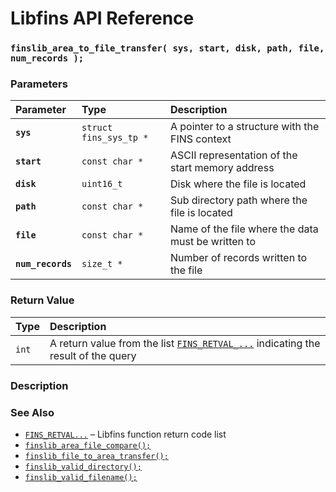 # Libfins API Reference

### `finslib_area_to_file_transfer( sys, start, disk, path, file, num_records );`

### Parameters

| Parameter | Type | Description |
| :--- | :--- | :--- |
|**`sys`**|`struct fins_sys_tp *`|A pointer to a structure with the FINS context|
|**`start`**|`const char *`|ASCII representation of the start memory address|
|**`disk`**|`uint16_t`|Disk where the file is located|
|**`path`**|`const char *`|Sub directory path where the file is located|
|**`file`**|`const char *`|Name of the file where the data must be written to|
|**`num_records`**|`size_t *`|Number of records written to the file|

### Return Value

| Type | Description |
| :--- | :--- |
|`int`|A return value from the list [`FINS_RETVAL_...`](fins_retval.md) indicating the result of the query|

### Description

### See Also

* [`FINS_RETVAL...`](fins_retval.md) &ndash; Libfins function return code list
* [`finslib_area_file_compare();`](finslib_area_file_compare.md)
* [`finslib_file_to_area_transfer();`](finslib_file_to_area_transfer.md)
* [`finslib_valid_directory();`](finslib_valid_directory.md)
* [`finslib_valid_filename();`](finslib_valid_filename.md)
